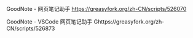 
GoodNote - 网页笔记助手
https://greasyfork.org/zh-CN/scripts/526070

GoodNote - VSCode 网页笔记助手
Ghttps://greasyfork.org/zh-CN/scripts/526873 